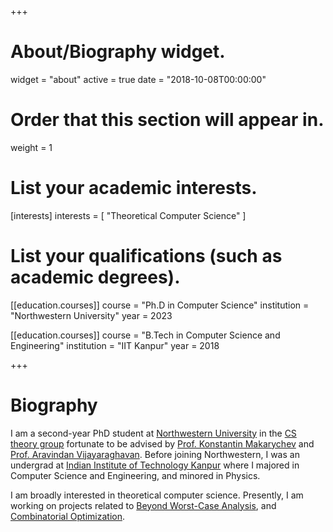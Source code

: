 +++
# About/Biography widget.
widget = "about"
active = true
date = "2018-10-08T00:00:00"

# Order that this section will appear in.
weight = 1

# List your academic interests.
[interests]
  interests = [
    "Theoretical Computer Science"
  ]

# List your qualifications (such as academic degrees).
[[education.courses]]
  course = "Ph.D in Computer Science"
  institution = "Northwestern University"
  year = 2023
  
[[education.courses]]
  course = "B.Tech in Computer Science and Engineering"
  institution = "IIT Kanpur"
  year = 2018
 
+++

# Biography

I am a second-year PhD student at [Northwestern University](https://www.northwestern.edu) in the [CS theory group](https://theory.cs.northwestern.edu) fortunate to be advised by [Prof. Konstantin Makarychev](http://konstantin.makarychev.net/) and [Prof. Aravindan Vijayaraghavan](https://users.eecs.northwestern.edu/~aravindv/). Before joining Northwestern, I was an undergrad at [Indian Institute of Technology Kanpur](https://iitk.ac.in) where I majored in Computer Science and Engineering, and minored in Physics.

I am broadly interested in theoretical computer science. Presently, I am working on projects related to [Beyond Worst-Case Analysis](https://cacm.acm.org/magazines/2019/3/234931-beyond-worst-case-analysis/), and [Combinatorial Optimization](https://arxiv.org/pdf/1711.00405.pdf).
